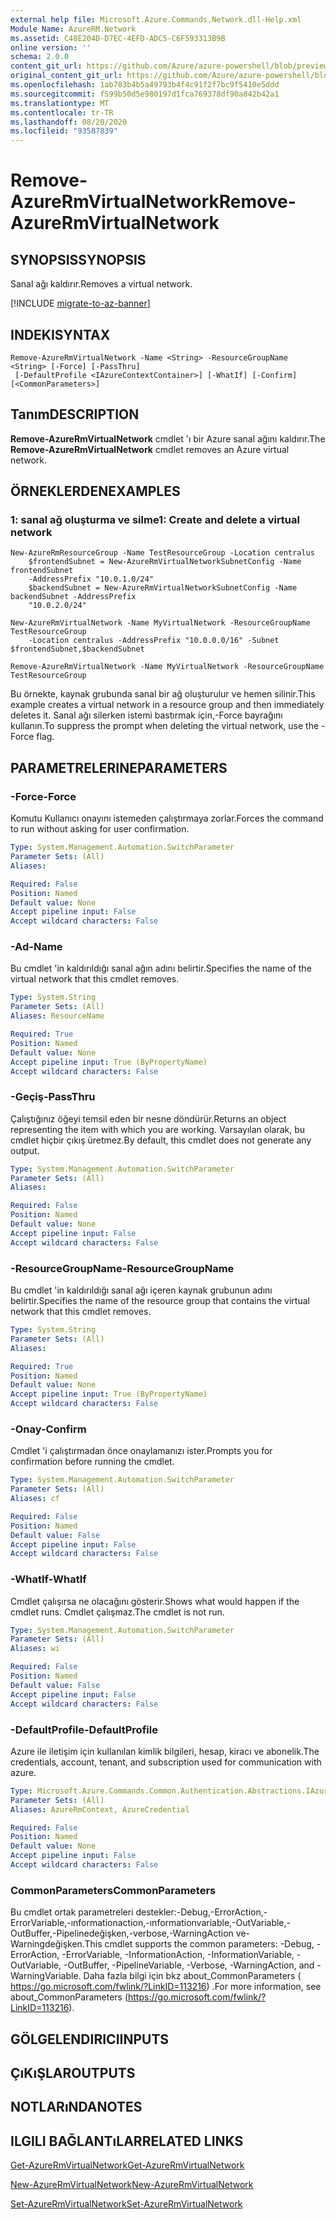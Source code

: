```yaml
---
external help file: Microsoft.Azure.Commands.Network.dll-Help.xml
Module Name: AzureRM.Network
ms.assetid: C48E204D-D7EC-4EFD-ADC5-C6F593313B9B
online version: ''
schema: 2.0.0
content_git_url: https://github.com/Azure/azure-powershell/blob/preview/src/ResourceManager/Network/Commands.Network/help/Remove-AzureRmVirtualNetwork.md
original_content_git_url: https://github.com/Azure/azure-powershell/blob/preview/src/ResourceManager/Network/Commands.Network/help/Remove-AzureRmVirtualNetwork.md
ms.openlocfilehash: 1ab783b4b5a49793b4f4c91f2f7bc9f5410e5ddd
ms.sourcegitcommit: f599b50d5e980197d1fca769378df90a842b42a1
ms.translationtype: MT
ms.contentlocale: tr-TR
ms.lasthandoff: 08/20/2020
ms.locfileid: "93587839"
---
```

# <span data-ttu-id="e3a93-101">Remove-AzureRmVirtualNetwork</span><span class="sxs-lookup"><span data-stu-id="e3a93-101">Remove-AzureRmVirtualNetwork</span></span>

## <span data-ttu-id="e3a93-102">SYNOPSIS</span><span class="sxs-lookup"><span data-stu-id="e3a93-102">SYNOPSIS</span></span>
<span data-ttu-id="e3a93-103">Sanal ağı kaldırır.</span><span class="sxs-lookup"><span data-stu-id="e3a93-103">Removes a virtual network.</span></span>

[!INCLUDE [migrate-to-az-banner](../../includes/migrate-to-az-banner.md)]

## <span data-ttu-id="e3a93-104">INDEKI</span><span class="sxs-lookup"><span data-stu-id="e3a93-104">SYNTAX</span></span>

```
Remove-AzureRmVirtualNetwork -Name <String> -ResourceGroupName <String> [-Force] [-PassThru]
 [-DefaultProfile <IAzureContextContainer>] [-WhatIf] [-Confirm] [<CommonParameters>]
```

## <span data-ttu-id="e3a93-105">Tanım</span><span class="sxs-lookup"><span data-stu-id="e3a93-105">DESCRIPTION</span></span>
<span data-ttu-id="e3a93-106">**Remove-AzureRmVirtualNetwork** cmdlet 'ı bir Azure sanal ağını kaldırır.</span><span class="sxs-lookup"><span data-stu-id="e3a93-106">The **Remove-AzureRmVirtualNetwork** cmdlet removes an Azure virtual network.</span></span>

## <span data-ttu-id="e3a93-107">ÖRNEKLERDEN</span><span class="sxs-lookup"><span data-stu-id="e3a93-107">EXAMPLES</span></span>

### <span data-ttu-id="e3a93-108">1: sanal ağ oluşturma ve silme</span><span class="sxs-lookup"><span data-stu-id="e3a93-108">1: Create and delete a virtual network</span></span>
```
New-AzureRmResourceGroup -Name TestResourceGroup -Location centralus
    $frontendSubnet = New-AzureRmVirtualNetworkSubnetConfig -Name frontendSubnet 
    -AddressPrefix "10.0.1.0/24"
    $backendSubnet = New-AzureRmVirtualNetworkSubnetConfig -Name backendSubnet -AddressPrefix 
    "10.0.2.0/24"

New-AzureRmVirtualNetwork -Name MyVirtualNetwork -ResourceGroupName TestResourceGroup 
    -Location centralus -AddressPrefix "10.0.0.0/16" -Subnet $frontendSubnet,$backendSubnet
    
Remove-AzureRmVirtualNetwork -Name MyVirtualNetwork -ResourceGroupName TestResourceGroup
```

<span data-ttu-id="e3a93-109">Bu örnekte, kaynak grubunda sanal bir ağ oluşturulur ve hemen silinir.</span><span class="sxs-lookup"><span data-stu-id="e3a93-109">This example creates a virtual network in a resource group and then immediately deletes it.</span></span> <span data-ttu-id="e3a93-110">Sanal ağı silerken istemi bastırmak için,-Force bayrağını kullanın.</span><span class="sxs-lookup"><span data-stu-id="e3a93-110">To suppress the prompt when deleting the virtual network, use the -Force flag.</span></span>

## <span data-ttu-id="e3a93-111">PARAMETRELERINE</span><span class="sxs-lookup"><span data-stu-id="e3a93-111">PARAMETERS</span></span>

### <span data-ttu-id="e3a93-112">-Force</span><span class="sxs-lookup"><span data-stu-id="e3a93-112">-Force</span></span>
<span data-ttu-id="e3a93-113">Komutu Kullanıcı onayını istemeden çalıştırmaya zorlar.</span><span class="sxs-lookup"><span data-stu-id="e3a93-113">Forces the command to run without asking for user confirmation.</span></span>

```yaml
Type: System.Management.Automation.SwitchParameter
Parameter Sets: (All)
Aliases: 

Required: False
Position: Named
Default value: None
Accept pipeline input: False
Accept wildcard characters: False
```

### <span data-ttu-id="e3a93-114">-Ad</span><span class="sxs-lookup"><span data-stu-id="e3a93-114">-Name</span></span>
<span data-ttu-id="e3a93-115">Bu cmdlet 'in kaldırıldığı sanal ağın adını belirtir.</span><span class="sxs-lookup"><span data-stu-id="e3a93-115">Specifies the name of the virtual network that this cmdlet removes.</span></span>

```yaml
Type: System.String
Parameter Sets: (All)
Aliases: ResourceName

Required: True
Position: Named
Default value: None
Accept pipeline input: True (ByPropertyName)
Accept wildcard characters: False
```

### <span data-ttu-id="e3a93-116">-Geçiş</span><span class="sxs-lookup"><span data-stu-id="e3a93-116">-PassThru</span></span>
<span data-ttu-id="e3a93-117">Çalıştığınız öğeyi temsil eden bir nesne döndürür.</span><span class="sxs-lookup"><span data-stu-id="e3a93-117">Returns an object representing the item with which you are working.</span></span>
<span data-ttu-id="e3a93-118">Varsayılan olarak, bu cmdlet hiçbir çıkış üretmez.</span><span class="sxs-lookup"><span data-stu-id="e3a93-118">By default, this cmdlet does not generate any output.</span></span>

```yaml
Type: System.Management.Automation.SwitchParameter
Parameter Sets: (All)
Aliases: 

Required: False
Position: Named
Default value: None
Accept pipeline input: False
Accept wildcard characters: False
```

### <span data-ttu-id="e3a93-119">-ResourceGroupName</span><span class="sxs-lookup"><span data-stu-id="e3a93-119">-ResourceGroupName</span></span>
<span data-ttu-id="e3a93-120">Bu cmdlet 'in kaldırıldığı sanal ağı içeren kaynak grubunun adını belirtir.</span><span class="sxs-lookup"><span data-stu-id="e3a93-120">Specifies the name of the resource group that contains the virtual network that this cmdlet removes.</span></span>

```yaml
Type: System.String
Parameter Sets: (All)
Aliases: 

Required: True
Position: Named
Default value: None
Accept pipeline input: True (ByPropertyName)
Accept wildcard characters: False
```

### <span data-ttu-id="e3a93-121">-Onay</span><span class="sxs-lookup"><span data-stu-id="e3a93-121">-Confirm</span></span>
<span data-ttu-id="e3a93-122">Cmdlet 'i çalıştırmadan önce onaylamanızı ister.</span><span class="sxs-lookup"><span data-stu-id="e3a93-122">Prompts you for confirmation before running the cmdlet.</span></span>

```yaml
Type: System.Management.Automation.SwitchParameter
Parameter Sets: (All)
Aliases: cf

Required: False
Position: Named
Default value: False
Accept pipeline input: False
Accept wildcard characters: False
```

### <span data-ttu-id="e3a93-123">-WhatIf</span><span class="sxs-lookup"><span data-stu-id="e3a93-123">-WhatIf</span></span>
<span data-ttu-id="e3a93-124">Cmdlet çalışırsa ne olacağını gösterir.</span><span class="sxs-lookup"><span data-stu-id="e3a93-124">Shows what would happen if the cmdlet runs.</span></span>
<span data-ttu-id="e3a93-125">Cmdlet çalışmaz.</span><span class="sxs-lookup"><span data-stu-id="e3a93-125">The cmdlet is not run.</span></span>

```yaml
Type: System.Management.Automation.SwitchParameter
Parameter Sets: (All)
Aliases: wi

Required: False
Position: Named
Default value: False
Accept pipeline input: False
Accept wildcard characters: False
```

### <span data-ttu-id="e3a93-126">-DefaultProfile</span><span class="sxs-lookup"><span data-stu-id="e3a93-126">-DefaultProfile</span></span>
<span data-ttu-id="e3a93-127">Azure ile iletişim için kullanılan kimlik bilgileri, hesap, kiracı ve abonelik.</span><span class="sxs-lookup"><span data-stu-id="e3a93-127">The credentials, account, tenant, and subscription used for communication with azure.</span></span>

```yaml
Type: Microsoft.Azure.Commands.Common.Authentication.Abstractions.IAzureContextContainer
Parameter Sets: (All)
Aliases: AzureRmContext, AzureCredential

Required: False
Position: Named
Default value: None
Accept pipeline input: False
Accept wildcard characters: False
```

### <span data-ttu-id="e3a93-128">CommonParameters</span><span class="sxs-lookup"><span data-stu-id="e3a93-128">CommonParameters</span></span>
<span data-ttu-id="e3a93-129">Bu cmdlet ortak parametreleri destekler:-Debug,-ErrorAction,-ErrorVariable,-ınformationaction,-ınformationvariable,-OutVariable,-OutBuffer,-Pipelinedeğişken,-verbose,-WarningAction ve-Warningdeğişken.</span><span class="sxs-lookup"><span data-stu-id="e3a93-129">This cmdlet supports the common parameters: -Debug, -ErrorAction, -ErrorVariable, -InformationAction, -InformationVariable, -OutVariable, -OutBuffer, -PipelineVariable, -Verbose, -WarningAction, and -WarningVariable.</span></span> <span data-ttu-id="e3a93-130">Daha fazla bilgi için bkz about_CommonParameters ( https://go.microsoft.com/fwlink/?LinkID=113216) .</span><span class="sxs-lookup"><span data-stu-id="e3a93-130">For more information, see about_CommonParameters (https://go.microsoft.com/fwlink/?LinkID=113216).</span></span>

## <span data-ttu-id="e3a93-131">GÖLGELENDIRICI</span><span class="sxs-lookup"><span data-stu-id="e3a93-131">INPUTS</span></span>

## <span data-ttu-id="e3a93-132">ÇıKıŞLAR</span><span class="sxs-lookup"><span data-stu-id="e3a93-132">OUTPUTS</span></span>

## <span data-ttu-id="e3a93-133">NOTLARıNDA</span><span class="sxs-lookup"><span data-stu-id="e3a93-133">NOTES</span></span>

## <span data-ttu-id="e3a93-134">ILGILI BAĞLANTıLAR</span><span class="sxs-lookup"><span data-stu-id="e3a93-134">RELATED LINKS</span></span>

[<span data-ttu-id="e3a93-135">Get-AzureRmVirtualNetwork</span><span class="sxs-lookup"><span data-stu-id="e3a93-135">Get-AzureRmVirtualNetwork</span></span>](./Get-AzureRmVirtualNetwork.md)

[<span data-ttu-id="e3a93-136">New-AzureRmVirtualNetwork</span><span class="sxs-lookup"><span data-stu-id="e3a93-136">New-AzureRmVirtualNetwork</span></span>](./New-AzureRmVirtualNetwork.md)

[<span data-ttu-id="e3a93-137">Set-AzureRmVirtualNetwork</span><span class="sxs-lookup"><span data-stu-id="e3a93-137">Set-AzureRmVirtualNetwork</span></span>](./Set-AzureRmVirtualNetwork.md)


